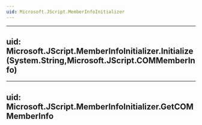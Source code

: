 ```yaml
---
uid: Microsoft.JScript.MemberInfoInitializer
---
```


---
uid: Microsoft.JScript.MemberInfoInitializer.Initialize(System.String,Microsoft.JScript.COMMemberInfo)
---

---
uid: Microsoft.JScript.MemberInfoInitializer.GetCOMMemberInfo
---
